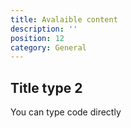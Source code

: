 ```yaml
---
title: Avalaible content
description: ''
position: 12
category: General
---
```



## Title type 2

You can type code directly

